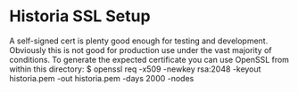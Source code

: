 Historia SSL Setup
==================
A self-signed cert is plenty good enough for testing and development.  Obviously this is not good for production use under the vast majority of conditions. To generate the expected certificate you can use OpenSSL from within this directory:
$ openssl req -x509 -newkey rsa:2048 -keyout historia.pem -out historia.pem -days 2000 -nodes